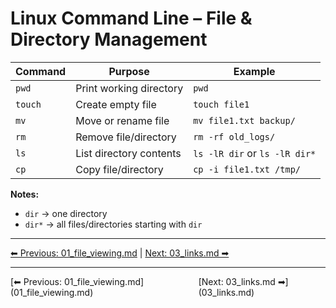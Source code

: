 # Linux Command Line – File & Directory Management

| Command | Purpose                  | Example                       |
| ------- | ------------------------ | ----------------------------- |
| `pwd`   | Print working directory  | `pwd`                         |
| `touch` | Create empty file        | `touch file1`                 |
| `mv`    | Move or rename file      | `mv file1.txt backup/`        |
| `rm`    | Remove file/directory    | `rm -rf old_logs/`            |
| `ls`    | List directory contents  | `ls -lR dir` or `ls -lR dir*`|
| `cp`    | Copy file/directory      | `cp -i file1.txt /tmp/`       |

**Notes:**
- `dir` → one directory  
- `dir*` → all files/directories starting with `dir`
---
[⬅ Previous: 01_file_viewing.md](01_file_viewing.md) | [Next: 03_links.md ➡](03_links.md)

<hr>
<div style="display: flex; justify-content: space-between;"><div>[⬅ Previous: 01_file_viewing.md](01_file_viewing.md)</div><div>[Next: 03_links.md ➡](03_links.md)</div></div>
